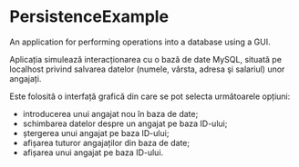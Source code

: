 # PersistenceExample
An application for performing operations into a database using a GUI.

Aplicația simulează interacționarea cu o bază de date MySQL, situată pe localhost privind salvarea datelor (numele, vârsta, adresa şi salariul) unor angajați.

Este folosită o interfață grafică din care se pot selecta următoarele opțiuni:

- introducerea unui angajat nou în baza de date;
- schimbarea datelor despre un angajat pe baza ID-ului;
- ștergerea unui angajat pe baza ID-ului;
- afișarea tuturor angajaților din baza de date;
- afișarea unui angajat pe baza ID-ului.
